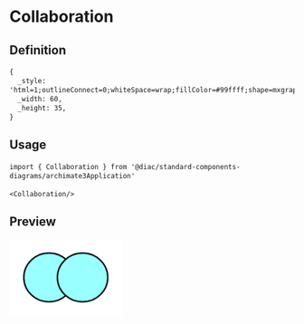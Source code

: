 # Collaboration

## Definition

```
{
  _style: 'html=1;outlineConnect=0;whiteSpace=wrap;fillColor=#99ffff;shape=mxgraph.archimate3.collaboration;',
  _width: 60,
  _height: 35,
}
```

## Usage

```
import { Collaboration } from '@diac/standard-components-diagrams/archimate3Application'

<Collaboration/>
```

## Preview

<img src="./collaboration.png" width="200"/>
